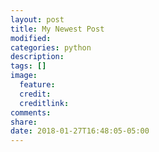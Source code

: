 ```yaml
---
layout: post
title: My Newest Post
modified:
categories: python
description:
tags: []
image:
  feature:
  credit:
  creditlink:
comments:
share:
date: 2018-01-27T16:48:05-05:00
---
```

